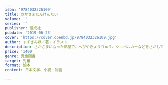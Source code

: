 ```yaml
---
isbn: '9784032326109'
title: さかさまたんけんたい
volume: ''
series: ''
publisher: 偕成社
pubdate: '2019-06-25'
cover: 'https://cover.openbd.jp/9784032326109.jpg'
author: すずきみほ／著・イラスト
description: さかさまになった部屋で、へびやきょうりゅう、ショベルカーなどをさがしてごらん。30こ以上のものや生きものがかくれているよ。
price: '1400'
genre: 児童図書
target: 児童
format: 絵本
content: 日本文学、小説・物語

---
```

